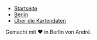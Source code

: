 <nav id="primary-nav">
  <ul>
    <li><a href="/">Startseite</a></li>
    <li><a href="/berlin">Berlin</a></li>
    <li><a href="/daten">Über die Kartendaten</a></li>
  </ul>
</nav>
<footer>
  Gemacht mit ❤ in Berlin von André.
</footer>
